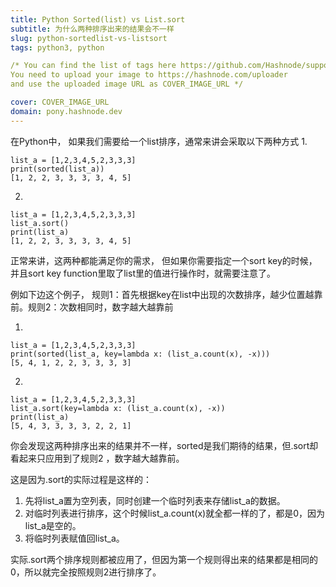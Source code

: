 ```yaml
---
title: Python Sorted(list) vs List.sort
subtitle: 为什么两种排序出来的结果会不一样
slug: python-sortedlist-vs-listsort
tags: python3, python 

/* You can find the list of tags here https://github.com/Hashnode/support/blob/main/misc/tags.json
You need to upload your image to https://hashnode.com/uploader 
and use the uploaded image URL as COVER_IMAGE_URL */ 

cover: COVER_IMAGE_URL
domain: pony.hashnode.dev
---
```


在Python中， 如果我们需要给一个list排序，通常来讲会采取以下两种方式
1. 
```
list_a = [1,2,3,4,5,2,3,3,3]
print(sorted(list_a))
[1, 2, 2, 3, 3, 3, 3, 4, 5]
```
2. 
```
list_a = [1,2,3,4,5,2,3,3,3]
list_a.sort()
print(list_a)
[1, 2, 2, 3, 3, 3, 3, 4, 5]
```

正常来讲，这两种都能满足你的需求，
但如果你需要指定一个sort key的时候，并且sort key function里取了list里的值进行操作时，就需要注意了。

例如下边这个例子，
规则1：首先根据key在list中出现的次数排序，越少位置越靠前。规则2：次数相同时，数字越大越靠前

1. 
```
list_a = [1,2,3,4,5,2,3,3,3]
print(sorted(list_a, key=lambda x: (list_a.count(x), -x)))
[5, 4, 1, 2, 2, 3, 3, 3, 3]
```

2. 
```
list_a = [1,2,3,4,5,2,3,3,3]
list_a.sort(key=lambda x: (list_a.count(x), -x))
print(list_a)
[5, 4, 3, 3, 3, 3, 2, 2, 1]
```

你会发现这两种排序出来的结果并不一样，sorted是我们期待的结果，但.sort却看起来只应用到了规则2 ，数字越大越靠前。

这是因为.sort的实际过程是这样的：
1. 先将list_a置为空列表，同时创建一个临时列表来存储list_a的数据。
2. 对临时列表进行排序，这个时候list_a.count(x)就全都一样的了，都是0，因为list_a是空的。
3. 将临时列表赋值回list_a。

实际.sort两个排序规则都被应用了，但因为第一个规则得出来的结果都是相同的0，所以就完全按照规则2进行排序了。


